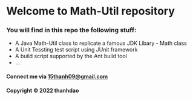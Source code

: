 # Welcome to Math-Util repository
### You will find in this repo the following stuff: 

* A Java Math-Util class to replicate a famous JDK Libary - Math class
* A Unit Tessting test script using JUnit framework
* A build script supported by the Ant build tool
* ...

#### Connect me via 15thanh09@gmail.com

#### Copyright &#169; 2022 thanhdao